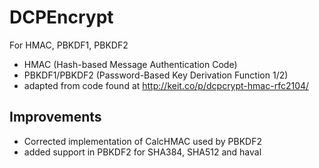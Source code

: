 # DCPEncrypt
For HMAC, PBKDF1, PBKDF2

*  HMAC (Hash-based Message Authentication Code)
*  PBKDF1/PBKDF2 (Password-Based Key Derivation Function 1/2)
*  adapted from code found at http://keit.co/p/dcpcrypt-hmac-rfc2104/

## Improvements

* Corrected implementation of CalcHMAC used by PBKDF2 
* added support in PBKDF2 for SHA384, SHA512 and haval
